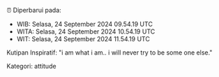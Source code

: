 ⏰ Diperbarui pada:
- WIB: Selasa, 24 September 2024 09.54.19 UTC
- WITA: Selasa, 24 September 2024 10.54.19 UTC
- WIT: Selasa, 24 September 2024 11.54.19 UTC

Kutipan Inspiratif:
"i am what i am.. i will never try to be some one else."


Kategori: attitude

